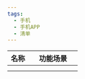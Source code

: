 ```yaml
---
tags:
  - 手机
  - 手机APP
  - 清单
---
```

| 名称  |     | 功能场景 |     |
| :-- | :-- | :--- | --- |
|     |     |      |     |
|     |     |      |     |
